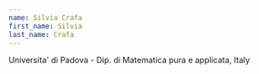 ```yaml
---
name: Silvia Crafa
first_name: Silvia
last_name: Crafa
---
```


Universita' di Padova - Dip. di Matematica pura e applicata, Italy

